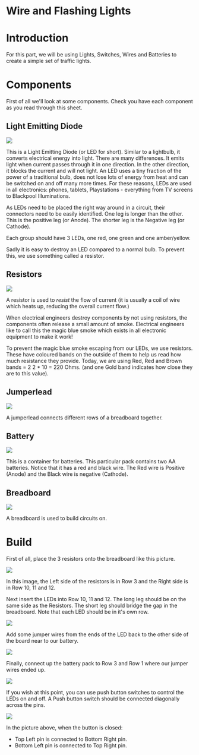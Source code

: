 
Wire and Flashing Lights
===========================

# Introduction

For this part, we will be using Lights, Switches, Wires and Batteries to create a simple set of traffic lights.

# Components

First of all we'll look at some components. Check you have each component as you read through this sheet.

## Light Emitting Diode

![](../images/led.jpg)

This is a Light Emitting Diode (or LED for short). Similar to a lightbulb, it converts electrical energy into light. There are many differences. It emits light when current passes through it in one direction. In the other direction, it blocks the current and will not light. An LED uses a tiny fraction of the power of a traditional bulb, does not lose lots of energy from heat and can be switched on and off many more times. For these reasons, LEDs are used in all electronics: phones, tablets, Playstations - everything from TV screens to Blackpool Illuminations.

As LEDs need to be placed the right way around in a circuit, their connectors need to be easily identified. One leg is longer than the other. This is the positive leg (or Anode). The shorter leg is the Negative leg (or Cathode).

Each group should have 3 LEDs, one red, one green and one amber/yellow.

Sadly it is easy to destroy an LED compared to a normal bulb. To prevent this, we use something called a resistor.

## Resistors
![](../images/resistor.jpg)

A resistor is used to *resist* the flow of current (it is usually a coil of wire which heats up, reducing the overall current flow.)

When electrical engineers destroy components by not using resistors, the components often release a small amount of smoke. Electrical engineers like to call this the magic blue smoke which exists in all electronic equipment to make it work!

To prevent the magic blue smoke escaping from our LEDs, we use resistors. These have coloured bands on the outside of them to help us read how much resistance they provide. Today, we are using Red, Red and Brown bands = 2 2 * 10 = 220 Ohms. (and one Gold band indicates how close they are to this value). 

## Jumperlead

![](../images/jumperlead.jpg)

A jumperlead connects different rows of a breadboard together.

## Battery

![](../images/battery.jpg)

This is a container for batteries. This particular pack contains two AA batteries. Notice that it has a red and black wire. The Red wire is Positive (Anode) and the Black wire is negative (Cathode).

## Breadboard

![](../images/breadboard.jpg)

A breadboard is used to build circuits on.

# Build

First of all, place the 3 resistors onto the breadboard like this picture.

![](../images/resistors_breadboard.jpg)

In this image, the Left side of the resistors is in Row 3 and the Right side is in Row 10, 11 and 12.

Next insert the LEDs into Row 10, 11 and 12. The long leg should be on the same side as the Resistors. The short leg should bridge the gap in the breadboard. Note that each LED should be in it's own row.

![](../images/leds_added.jpg)

Add some jumper wires from the ends of the LED back to the other side of the board near to our battery.

![](../images/jumper_wires_end_row.jpg)

Finally, connect up the battery pack to Row 3 and Row 1 where our jumper wires ended up.

![](../images/battery_pack_rotated.jpg)

If you wish at this point, you can use push button switches to control the LEDs on and off. A Push button switch should be connected diagonally across the pins.


![](../images/switch.jpg)

In the picture above, when the button is closed: 

* Top Left pin is connected to Bottom Right pin. 
* Bottom Left pin is connected to Top Right pin.
